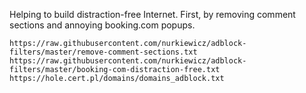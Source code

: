 Helping to build distraction-free Internet.
First, by removing comment sections and annoying booking.com popups.

    https://raw.githubusercontent.com/nurkiewicz/adblock-filters/master/remove-comment-sections.txt
    https://raw.githubusercontent.com/nurkiewicz/adblock-filters/master/booking-com-distraction-free.txt
    https://hole.cert.pl/domains/domains_adblock.txt
